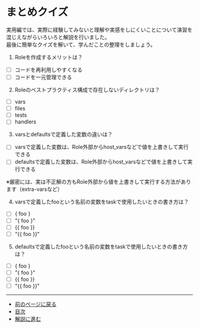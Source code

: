 # まとめクイズ

実用編では、実際に経験してみないと理解や実感をしにくいことについて演習を混じえながらいろいろと解説を行いました。  
最後に簡単なクイズを解いて、学んだことの整理をしましょう。

1. Roleを作成するメリットは？

- [ ] コードを再利用しやすくなる
- [ ] コードを一元管理できる

2. Roleのベストプラクティス構成で存在しないディレクトリは？

- [ ] vars
- [ ] files
- [ ] tests
- [ ] handlers

3. varsとdefaultsで定義した変数の違いは？

- [ ] varsで定義した変数は、Role外部からhost_varsなどで値を上書きして実行できる
- [ ] defaultsで定義した変数は、Role外部からhost_varsなどで値を上書きして実行できる

※厳密には、実は不正解の方もRole外部から値を上書きして実行する方法があります（extra-varsなど）

4. varsで定義したfooという名前の変数をtaskで使用したいときの書き方は？

- [ ] { foo }
- [ ] "{ foo }"
- [ ] {{ foo }}
- [ ] "{{ foo }}"

5. defaultsで定義したfooという名前の変数をtaskで使用したいときの書き方は？

- [ ] { foo }
- [ ] "{ foo }"
- [ ] {{ foo }}
- [ ] "{{ foo }}"

---

- [前のページに戻る](step5.md)
- [目次](README.md)
- [解説に進む](step6a.md)
